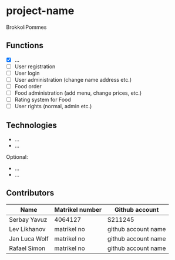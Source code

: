 # project-name
BrokkoliPommes

## Functions
- [x] ...
- [ ] User registration
- [ ] User login
- [ ] User administration (change name address etc.)
- [ ] Food order
- [ ] Food administration (add menu, change prices, etc.)
- [ ] Rating system for Food
- [ ] User rights (normal, admin etc.)

## Technologies
- ...
- ...

Optional:
- ...
- ...

## Contributors
| Name | Matrikel number | Github account |
| --- | --- | --- |
| Serbay Yavuz | 4064127 | S211245 |
| Lev Likhanov | matrikel no | github account name |
| Jan Luca Wolf | matrikel no | github account name |
| Rafael Simon | matrikel no | github account name |
